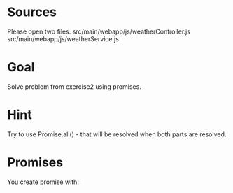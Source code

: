 # Sources

Please open two files:
src/main/webapp/js/weatherController.js
src/main/webapp/js/weatherService.js


# Goal

Solve problem from exercise2 using promises.

# Hint
Try to use Promise.all() - that will be resolved when both parts are resolved.


# Promises
You create promise with:


